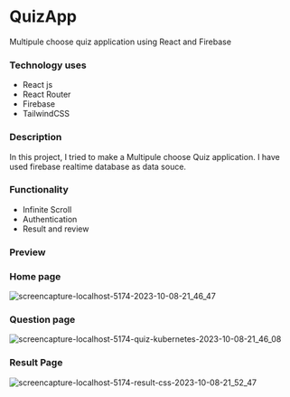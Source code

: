 # QuizApp
Multipule choose quiz application using React and Firebase

### Technology uses
- React js
- React Router
- Firebase
- TailwindCSS

### Description
In this project, I tried to make a Multipule choose Quiz application. I have used firebase realtime database as data souce.

### Functionality
- Infinite Scroll
- Authentication
- Result and review

### Preview
### Home page
![screencapture-localhost-5174-2023-10-08-21_46_47](https://github.com/rumana2000/QuizApp/assets/115651277/d4874699-8059-416e-bb49-ec4ea3e97830)


### Question page
![screencapture-localhost-5174-quiz-kubernetes-2023-10-08-21_46_08](https://github.com/rumana2000/QuizApp/assets/115651277/16a72851-daa1-42bd-ba0a-a121c703ea04)

### Result Page
![screencapture-localhost-5174-result-css-2023-10-08-21_52_47](https://github.com/rumana2000/QuizApp/assets/115651277/7287c2c0-522f-458d-a5fb-f4f904f90f73)